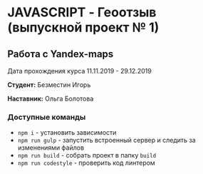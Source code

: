 # JAVASCRIPT - Геоотзыв (выпускной проект № 1)
## Работа с Yandex-maps

Дата прохождения курса 11.11.2019 - 29.12.2019 

**Студент:** Безместин Игорь

**Наставник:** Ольга Болотова
 
### Доступные команды

* `npm i` - установить зависимости
* `npm run gulp` - запустить встроенный сервер и следить за изменениями файлов
* `npm run build` - собрать проект в папку `build`
* `npm run codestyle` - проверить код линтером
